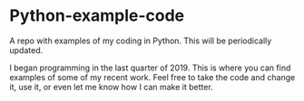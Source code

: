 # Python-example-code
A repo with examples of my coding in Python. This will be periodically updated.

I began programming in the last quarter of 2019. This is where you can find examples of some of my recent work. 
Feel free to take the code and change it, use it, or even let me know how I can make it better.
